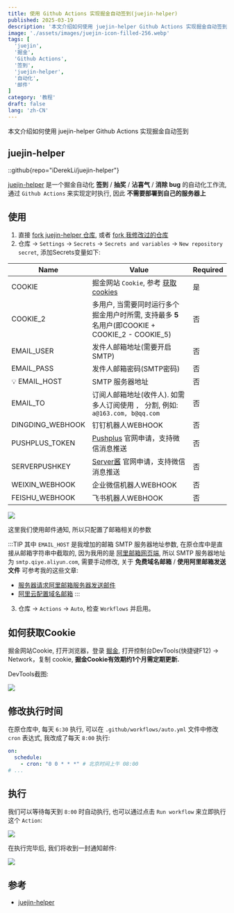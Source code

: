 ```yaml
---
title: 使用 Github Actions 实现掘金自动签到(juejin-helper)
published: 2025-03-19
description: '本文介绍如何使用 juejin-helper Github Actions 实现掘金自动签到'
image: './assets/images/juejin-icon-filled-256.webp'
tags: [
  'juejin',
  '掘金',
  'Github Actions',
  '签到',
  'juejin-helper',
  '自动化',
  '邮件'
]
category: '教程'
draft: false 
lang: 'zh-CN'
---
```


本文介绍如何使用 juejin-helper Github Actions 实现掘金自动签到

## juejin-helper

::github{repo="iDerekLi/juejin-helper"}

[juejin-helper](https://github.com/iDerekLi/juejin-helper) 是一个掘金自动化 **签到** / **抽奖** / **沾喜气** / **消除 bug** 的自动化工作流, 通过 `Github Actions` 来实现定时执行, 因此 **不需要部署到自己的服务器上**

## 使用
1. 直接 [fork juejin-helper 仓库](https://github.com/iDerekLi/juejin-helper/fork), 或者 [fork 我修改过的仓库](https://github.com/SublimeCT/juejin-helper/fork)
2. 仓库 -> `Settings` -> `Secrets` -> `Secrets and variables` -> `New repository secret`, 添加Secrets变量如下:

| Name             | Value                                                                                           | Required |
| ---------------- | ----------------------------------------------------------------------------------------------- | -------- |
| COOKIE           | 掘金网站 `Cookie`, 参考 [获取 cookies](#如何获取cookie)                                         | 是       |
| COOKIE_2         | 多用户, 当需要同时运行多个掘金用户时所需, 支持最多 **5** 名用户(即COOKIE + COOKIE_2 - COOKIE_5) | 否       |
| EMAIL_USER       | 发件人邮箱地址(需要开启 SMTP)                                                                   | 否       |
| EMAIL_PASS       | 发件人邮箱密码(SMTP密码)                                                                        | 否       |
| 💡 EMAIL_HOST     | SMTP 服务器地址                                                                                 | 否       |
| EMAIL_TO         | 订阅人邮箱地址(收件人). 如需多人订阅使用 `, ` 分割, 例如: `a@163.com, b@qq.com`                 | 否       |
| DINGDING_WEBHOOK | 钉钉机器人WEBHOOK                                                                               | 否       |
| PUSHPLUS_TOKEN   | [Pushplus](http://www.pushplus.plus/) 官网申请，支持微信消息推送                                | 否       |
| SERVERPUSHKEY    | [Server酱](https://sct.ftqq.com//) 官网申请，支持微信消息推送                                   | 否       |
| WEIXIN_WEBHOOK   | 企业微信机器人WEBHOOK                                                                           | 否       |
| FEISHU_WEBHOOK   | 飞书机器人WEBHOOK                                                                               | 否       |

![](./assets/images/juejin-signin-secrets.png)

这里我们使用邮件通知, 所以只配置了邮箱相关的参数

:::TIP
其中 `EMAIL_HOST` 是我增加的邮箱 SMTP 服务器地址参数, 在原仓库中是直接从邮箱字符串中截取的, 因为我用的是 [阿里邮箱网页端](https://qiye.aliyun.com), 所以 SMTP 服务器地址为 `smtp.qiye.aliyun.com`, 需要手动修改, 关于 **免费域名邮箱** / **使用阿里邮箱发送文件** 可参考我的这些文章:

- [服务器请求阿里邮箱服务器发送邮件](http://localhost:4321/posts/2025/server-mail/)
- [阿里云配置域名邮箱](http://localhost:4321/posts/2025/configure-domain-name-mailbox/)
:::

3. 仓库 -> `Actions` -> `Auto`, 检查 `Workflows` 并启用。

## 如何获取Cookie

掘金网站Cookie, 打开浏览器，登录 [掘金](https://juejin.cn/), 打开控制台DevTools(快捷键F12) -> Network，复制 cookie, **掘金Cookie有效期约1个月需定期更新.**

DevTools截图:

![](./assets/images/juejin-signin-getcookie.png)

## 修改执行时间
在原仓库中, 每天 `6:30` 执行, 可以在 `.github/workflows/auto.yml` 文件中修改 `cron` 表达式, 我改成了每天 `8:00` 执行:

```yml
on:
  schedule:
    - cron: "0 0 * * *" # 北京时间上午 08:00
# ...
```

## 执行
我们可以等待每天到 `8:00` 时自动执行, 也可以通过点击 `Run workflow` 来立即执行这个 `Action`:

![](./assets/images/juejin-signin-run-workflow.png)

在执行完毕后, 我们将收到一封通知邮件:

![](./assets/images/juejin-signin-email.jpg)

## 参考
- [juejin-helper](https://github.com/iDerekLi/juejin-helper)
